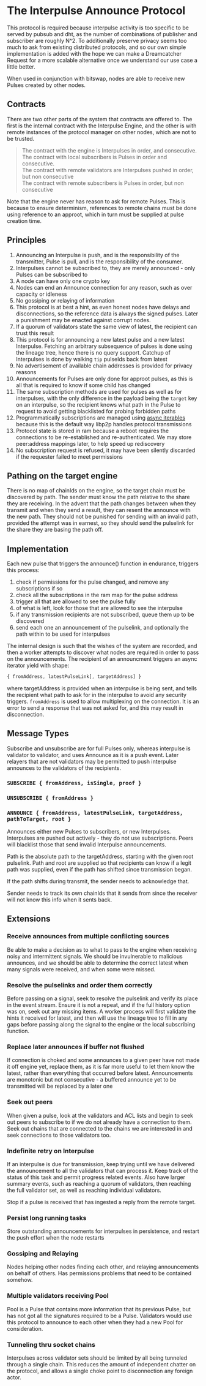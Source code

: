 # The Interpulse Announce Protocol

This protocol is required because interpulse activity is too specific to be served by pubsub and dht, as the number of combinations of publisher and subscriber are roughly N^2. To additionally preserve privacy seems too much to ask from existing distributed protocols, and so our own simple implementation is added with the hope we can make a Dreamcatcher Request for a more scalable alternative once we understand our use case a little better.

When used in conjunction with bitswap, nodes are able to receive new Pulses created by other nodes.

## Contracts

There are two other parts of the system that contracts are offered to. The first is the internal contract with the Interpulse Engine, and the other is with remote instances of the protocol manager on other nodes, which are not to be trusted.

> The contract with the engine is Interpulses in order, and consecutive. <br/>
> The contract with local subscribers is Pulses in order and consecutive. <br/>
> The contract with remote validators are Interpulses pushed in order, but non consecutive <br/>
> The contract with remote subscribers is Pulses in order, but non consecutive

Note that the engine never has reason to ask for remote Pulses. This is because to ensure determinism, references to remote chains must be done using reference to an approot, which in turn must be supplied at pulse creation time.

## Principles

1. Announcing an Interpulse is push, and is the responsibility of the transmitter, Pulse is pull, and is the responsibility of the consumer.
2. Interpulses cannot be subscribed to, they are merely announced - only Pulses can be subscribed to
3. A node can have only one crypto key
4. Nodes can end an Announce connection for any reason, such as over capacity or idleness
5. No gossiping or relaying of information
6. This protocol is at best a hint, as even honest nodes have delays and disconnections, so the reference data is always the signed pulses. Later a punishment may be enacted against corrupt nodes.
7. If a quorum of validators state the same view of latest, the recipient can trust this result
8. This protocol is for announcing a new latest pulse and a new latest Interpulse. Fetching an arbitrary subsequence of pulses is done using the lineage tree, hence there is no query support.  Catchup of Interpulses is done by walking `tip` pulseIds back from latest
9. No advertisement of available chain addresses is provided for privacy reasons
10. Announcements for Pulses are only done for approot pulses, as this is all that is required to know if some child has changed
11. The same subscription methods are used for pulses as well as for interpulses, with the only difference in the payload being the `target` key on an interpulse, so the recipient knows what path in the Pulse to request to avoid getting blacklisted for probing forbidden paths
12. Programmatically subscriptions are managed using [async iterables](https://www.npmjs.com/package/streaming-iterables) because this is the default way libp2p handles protocol transmissions
13. Protocol state is stored in ram because a reboot requires the connections to be re-established and re-authenticated. We may store peer:address mappings later, to help speed up rediscovery
14. No subscription request is refused, it may have been silently discarded if the requester failed to meet permissions

## Pathing on the target engine
There is no map of chainIds on the engine, so the target chain must be discovered by path.  The sender must know the path relative to the share they are receiving.  In the advent that the path changes between when they transmit and when they send a result, they can resent the announce with the new path.  They should not be punished for sending with an invalid path, provided the attempt was in earnest, so they should send the pulselink for the share they are basing the path off.
## Implementation

Each new pulse that triggers the announce() function in endurance, triggers this process:

1. check if permissions for the pulse changed, and remove any subscriptions if so
2. check all the subscriptions in the ram map for the pulse address
3. trigger all that are allowed to see the pulse fully
4. of what is left, look for those that are allowed to see the interpulse
5. if any transmission recipients are not subscribed, queue them up to be discovered
6. send each one an announcement of the pulselink, and optionally the path within to be used for interpulses

The internal design is such that the wishes of the system are recorded, and then a worker attempts to discover what nodes are required in order to pass on the announcements. The recipient of an announcment triggers an async iterator yield with shape:

```js
{ fromAddress, latestPulseLink[, targetAddress] }
```

where targetAddress is provided when an interpulse is being sent, and tells the recipient what path to ask for in the interpulse to avoid any security triggers. `fromAddress` is used to allow multiplexing on the connection. It is an error to send a response that was not asked for, and this may result in disconnection.

## Message Types

Subscribe and unsubscribe are for full Pulses only, whereas interpulse is validator to validator, and uses Announce as it is a push event.  Later relayers that are not validators may be permitted to push interpulse announces to the validators of the recipients.
### `SUBSCRIBE { fromAddress, isSingle, proof }`

### `UNSUBSCRIBE { fromAddress }`

### `ANNOUNCE { fromAddress, latestPulseLink, targetAddress, pathToTarget, root }`

Announces either new Pulses to subscribers, or new Interpulses.  Interpulses are pushed out actively - they do not use subscriptions.  Peers will blacklist those that send invalid Interpulse announcements.

Path is the absolute path to the targetAddress, starting with the given root pulselink.  Path and root are supplied so that recipients can know if a legit path was supplied, even if the path has shifted since transmission began.

If the path shifts during transmit, the sender needs to acknowledge that.

Sender needs to track its own chainIds that it sends from since the receiver will not know this info when it sents back.

## Extensions

### Receive announces from multiple conflicting sources

Be able to make a decision as to what to pass to the engine when receiving noisy and intermittent signals. We should be invulnerable to malicious announces, and we should be able to determine the correct latest when many signals were received, and when some were missed.

### Resolve the pulselinks and order them correctly

Before passing on a signal, seek to resolve the pulselink and verify its place in the event stream. Ensure it is not a repeat, and if the full history option was on, seek out any missing items. A worker process will first validate the hints it received for latest, and then will use the lineage tree to fill in any gaps before passing along the signal to the engine or the local subscribing function.

### Replace later announces if buffer not flushed

If connection is choked and some announces to a given peer have not made it off engine yet, replace them, as it is far more useful to let them know the latest, rather than everything that occurred before latest. Announcements are monotonic but not consecutive - a buffered announce yet to be transmitted will be replaced by a later one

### Seek out peers

When given a pulse, look at the validators and ACL lists and begin to seek out peers to subscribe to if we do not already have a connection to them. Seek out chains that are connected to the chains we are interested in and seek connections to those validators too.

### Indefinite retry on Interpulse

If an interpulse is due for transmission, keep trying until we have delivered the announcement to all the validators that can process it. Keep track of the status of this task and permit progress related events. Also have larger summary events, such as reaching a quorum of validators, then reaching the full validator set, as well as reaching individual validators.

Stop if a pulse is received that has ingested a reply from the remote target.

### Persist long running tasks

Store outstanding announcements for interpulses in persistence, and restart the push effort when the node restarts

### Gossiping and Relaying

Nodes helping other nodes finding each other, and relaying announcements on behalf of others. Has permissions problems that need to be contained somehow.

### Multiple validators receiving Pool

Pool is a Pulse that contains more information that its previous Pulse, but has not got all the signatures required to be a Pulse. Validators would use this protocol to announce to each other when they had a new Pool for consideration.

### Tunneling thru socket chains

Interpulses across validator sets should be limited by all being tunneled through a single chain. This reduces the amount of independent chatter on the protocol, and allows a single choke point to disconnection any foreign actor.
